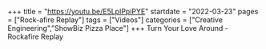 +++
title = "https://youtu.be/E5LpIPpiPYE"
startdate = "2022-03-23"
pages = ["Rock-afire Replay"]
tags = ["Videos"]
categories = ["Creative Engineering","ShowBiz Pizza Place"]
+++
Turn Your Love Around - Rockafire Replay
